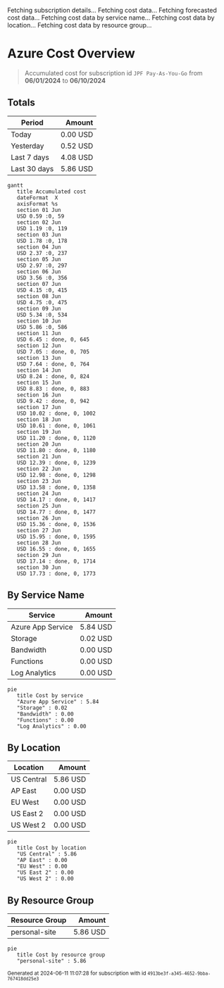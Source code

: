 Fetching subscription details...
Fetching cost data...
Fetching forecasted cost data...
Fetching cost data by service name...
Fetching cost data by location...
Fetching cost data by resource group...
# Azure Cost Overview

> Accumulated cost for subscription id `JPF Pay-As-You-Go` from **06/01/2024** to **06/10/2024**

## Totals

|Period|Amount|
|---|---:|
|Today|0.00 USD|
|Yesterday|0.52 USD|
|Last 7 days|4.08 USD|
|Last 30 days|5.86 USD|

```mermaid
gantt
   title Accumulated cost
   dateFormat  X
   axisFormat %s
   section 01 Jun
   USD 0.59 :0, 59
   section 02 Jun
   USD 1.19 :0, 119
   section 03 Jun
   USD 1.78 :0, 178
   section 04 Jun
   USD 2.37 :0, 237
   section 05 Jun
   USD 2.97 :0, 297
   section 06 Jun
   USD 3.56 :0, 356
   section 07 Jun
   USD 4.15 :0, 415
   section 08 Jun
   USD 4.75 :0, 475
   section 09 Jun
   USD 5.34 :0, 534
   section 10 Jun
   USD 5.86 :0, 586
   section 11 Jun
   USD 6.45 : done, 0, 645
   section 12 Jun
   USD 7.05 : done, 0, 705
   section 13 Jun
   USD 7.64 : done, 0, 764
   section 14 Jun
   USD 8.24 : done, 0, 824
   section 15 Jun
   USD 8.83 : done, 0, 883
   section 16 Jun
   USD 9.42 : done, 0, 942
   section 17 Jun
   USD 10.02 : done, 0, 1002
   section 18 Jun
   USD 10.61 : done, 0, 1061
   section 19 Jun
   USD 11.20 : done, 0, 1120
   section 20 Jun
   USD 11.80 : done, 0, 1180
   section 21 Jun
   USD 12.39 : done, 0, 1239
   section 22 Jun
   USD 12.98 : done, 0, 1298
   section 23 Jun
   USD 13.58 : done, 0, 1358
   section 24 Jun
   USD 14.17 : done, 0, 1417
   section 25 Jun
   USD 14.77 : done, 0, 1477
   section 26 Jun
   USD 15.36 : done, 0, 1536
   section 27 Jun
   USD 15.95 : done, 0, 1595
   section 28 Jun
   USD 16.55 : done, 0, 1655
   section 29 Jun
   USD 17.14 : done, 0, 1714
   section 30 Jun
   USD 17.73 : done, 0, 1773
```

## By Service Name

|Service|Amount|
|---|---:|
|Azure App Service|5.84 USD|
|Storage|0.02 USD|
|Bandwidth|0.00 USD|
|Functions|0.00 USD|
|Log Analytics|0.00 USD|

```mermaid
pie
   title Cost by service
   "Azure App Service" : 5.84
   "Storage" : 0.02
   "Bandwidth" : 0.00
   "Functions" : 0.00
   "Log Analytics" : 0.00
```

## By Location

|Location|Amount|
|---|---:|
|US Central|5.86 USD|
|AP East|0.00 USD|
|EU West|0.00 USD|
|US East 2|0.00 USD|
|US West 2|0.00 USD|

```mermaid
pie
   title Cost by location
   "US Central" : 5.86
   "AP East" : 0.00
   "EU West" : 0.00
   "US East 2" : 0.00
   "US West 2" : 0.00
```

## By Resource Group

|Resource Group|Amount|
|---|---:|
|personal-site|5.86 USD|

```mermaid
pie
   title Cost by resource group
   "personal-site" : 5.86
```

<sup>Generated at 2024-06-11 11:07:28 for subscription with id `4913be3f-a345-4652-9bba-767418dd25e3`</sup>
